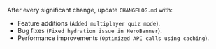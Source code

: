  After every significant change, update `CHANGELOG.md` with:
  - Feature additions (`Added multiplayer quiz mode`).
  - Bug fixes (`Fixed hydration issue in HeroBanner`).
  - Performance improvements (`Optimized API calls using caching`).

